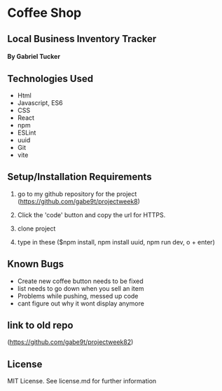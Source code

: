 # Coffee Shop
## Local Business Inventory Tracker

#### By Gabriel Tucker

## Technologies Used

* Html
* Javascript, ES6
* CSS
* React
* npm 
* ESLint
* uuid
* Git
* vite

## Setup/Installation Requirements

1. go to my github repository for the project (https://github.com/gabe9t/projectweek8)

2. Click the 'code' button and copy the url for HTTPS.

3. clone project

5. type in these ($npm install, npm install uuid, npm run dev, o + enter)

## Known Bugs
* Create new coffee button needs to be fixed 
* list needs to go down when you sell an item 
* Problems while pushing, messed up code
* cant figure out why it wont display anymore 
## link to old repo
(https://github.com/gabe9t/projectweek82)



## License
MIT License. See license.md for further information

